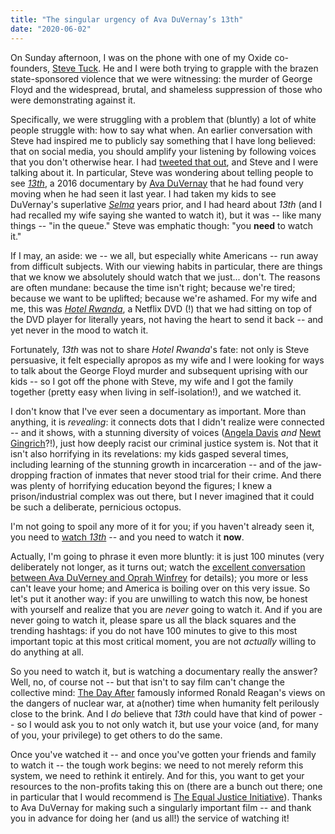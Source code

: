 ```yaml
---
title: "The singular urgency of Ava DuVernay’s 13th"
date: "2020-06-02"
---
```


On Sunday afternoon, I was on the phone with one of my Oxide co-founders, [Steve Tuck](https://twitter.com/sdtuck). He and I were both trying to grapple with the brazen state-sponsored violence that we were witnessing: the murder of George Floyd and the widespread, brutal, and shameless suppression of those who were demonstrating against it.

Specifically, we were struggling with a problem that (bluntly) a lot of white people struggle with: how to say what when. An earlier conversation with Steve had inspired me to publicly say something that I have long believed: that on social media, you should amplify your listening by following voices that you don't otherwise hear. I had [tweeted that out](https://twitter.com/bcantrill/status/1267196514528452608), and Steve and I were talking about it. In particular, Steve was wondering about telling people to see [_13th_](https://en.wikipedia.org/wiki/13th_(film)), a 2016 documentary by [Ava DuVernay](http://www.avaduvernay.com/) that he had found very moving when he had seen it last year. I had taken my kids to see DuVernay's superlative [_Selma_](https://en.wikipedia.org/wiki/Selma_(film)) years prior, and I had heard about _13th_ (and I had recalled my wife saying she wanted to watch it), but it was -- like many things -- "in the queue." Steve was emphatic though: "you **need** to watch it."

If I may, an aside: we -- we all, but especially white Americans -- run away from difficult subjects. With our viewing habits in particular, there are things that we know we absolutely should watch that we just... don't. The reasons are often mundane: because the time isn't right; because we're tired; because we want to be uplifted; because we're ashamed. For my wife and me, this was [_Hotel Rwanda_](https://en.wikipedia.org/wiki/Hotel_Rwanda), a Netflix DVD (!) that we had sitting on top of the DVD player for literally years, not having the heart to send it back -- and yet never in the mood to watch it.

Fortunately, _13th_ was not to share _Hotel Rwanda_'s fate: not only is Steve persuasive, it felt especially apropos as my wife and I were looking for ways to talk about the George Floyd murder and subsequent uprising with our kids -- so I got off the phone with Steve, my wife and I got the family together (pretty easy when living in self-isolation!), and we watched it.

I don't know that I've ever seen a documentary as important. More than anything, it is _revealing_: it connects dots that I didn't realize were connected -- and it shows, with a stunning diversity of voices ([Angela Davis](https://en.wikipedia.org/wiki/Angela_Davis) _and_ [Newt Gingrich](https://en.wikipedia.org/wiki/Newt_Gingrich)?!), just how deeply racist our criminal justice system is. Not that it isn't also horrifying in its revelations: my kids gasped several times, including learning of the stunning growth in incarceration -- and of the jaw-dropping fraction of inmates that never stood trial for their crime. And there was plenty of horrifying education beyond the figures; I knew a prison/industrial complex was out there, but I never imagined that it could be such a deliberate, pernicious octopus.

I'm not going to spoil any more of it for you; if you haven't already seen it, you need to [watch _13th_](https://www.youtube.com/watch?v=krfcq5pF8u8) -- and you need to watch it **now**.

Actually, I'm going to phrase it even more bluntly: it is just 100 minutes (very deliberately not longer, as it turns out; watch the [excellent conversation between Ava DuVerney and Oprah Winfrey](https://www.youtube.com/watch?v=OFAyhgY92P4) for details); you more or less can't leave your home; and America is boiling over on this very issue. So let's put it another way: if you are unwilling to watch this now, be honest with yourself and realize that you are _never_ going to watch it. And if you are never going to watch it, please spare us all the black squares and the trending hashtags: if you do not have 100 minutes to give to this most important topic at this most critical moment, you are not _actually_ willing to do anything at all.

So you need to watch it, but is watching a documentary really the answer? Well, no, of course not -- but that isn't to say film can't change the collective mind: [The Day After](https://en.wikipedia.org/wiki/The_Day_After) famously informed Ronald Reagan's views on the dangers of nuclear war, at a(nother) time when humanity felt perilously close to the brink. And I _do_ believe that _13th_ could have that kind of power -- so I would ask you to not only watch it, but use your voice (and, for many of you, your privilege) to get others to do the same.

Once you've watched it -- and once you've gotten your friends and family to watch it -- the tough work begins: we need to not merely reform this system, we need to rethink it entirely. And for this, you want to get your resources to the non-profits taking this on (there are a bunch out there; one in particular that I would recommend is [The Equal Justice Initiative](https://eji.org/)). Thanks to Ava DuVernay for making such a singularly important film -- and thank you in advance for doing her (and us all!) the service of watching it!
